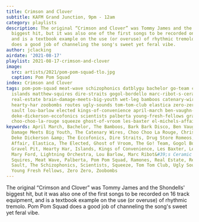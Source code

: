 ```yaml
---
title: Crimson and Clover
subtitle: KAFM Grand Junction, 9pm - 12am
category: playlists
description: The original “Crimson and Clover” was Tommy James and the Shondells'
  biggest hit, but it was also one of the first songs to be recorded on 16 track equipment,
  and is a textbook example on the use (or overuse) of rhythmic tremolo. Pom Pom Squad
  does a good job of channeling the song's sweet yet feral vibe.
author: jclacking
airdate: '2021-08-17'
playlist: 2021-08-17-crimson-and-clover
image:
  src: artists/2021/pom-pom-squad-tlo.jpg
  caption: Pom Pom Squad
index: Crimson and Clover
tags: pom-pom-squad meat-wave schizophonics datblygu bachelor go-team chris-murray
  islands matthew-squires dire-straits gogol-bordello marc-ribot-s-ceramic-dog les-paul-mary-ford
  real-estate brain-damage-meets-big-youth wet-leg bamboos catenary-wires drug-store-romeos
  hearty-har zoobombs routes ugly-sounds tom-tom-club elastica zero-zero bark-bark-disco
  sault lou-barlow elected kings-of-convenience april-march ben-vaughn-combo rebar
  deke-dickerson-eccofonics scientists palberta young-fresh-fellows gravel-pit ramones
  choo-choo-la-rouge squeeze ghost-of-vroom les-baxter el-michels-affair lightning-orchestra
keywords: April March, Bachelor, The Bamboos, Bark Bark Disco, Ben Vaughn Combo, Brain
  Damage Meets Big Youth, The Catenary Wires, Choo Choo La Rouge, Chris Murray, Datblygu,
  Deke Dickerson &amp; The Eccofonics, Dire Straits, Drug Store Romeos, El Michels
  Affair, Elastica, The Elected, Ghost of Vroom, The Go! Team, Gogol Bordello, The
  Gravel Pit, Hearty Har, Islands, Kings of Convenience, Les Baxter, Les Paul &amp;
  Mary Ford, Lightning Orchestra, Lou Barlow, Marc Ribot&#39;s Ceramic Dog, Matthew
  Squires, Meat Wave, Palberta, Pom Pom Squad, Ramones, Real Estate, Rebar, The Routes,
  Sault, The Schizophonics, Scientists, Squeeze, Tom Tom Club, Ugly Sounds, Wet Leg,
  Young Fresh Fellows, Zero Zero, Zoobombs
---
```

The original “Crimson and Clover” was Tommy James and the Shondells' biggest hit, but it was also one of the first songs to be recorded on 16 track equipment, and is a textbook example on the use (or overuse) of rhythmic tremolo. Pom Pom Squad does a good job of channeling the song's sweet yet feral vibe.
